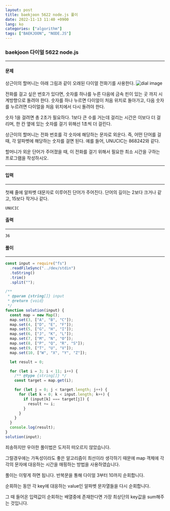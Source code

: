 ```yaml
---
layout: post
title: baekjoon 5622 node.js 풀이
date: 2022-11-13 11:40 +0900
lang: ko
categories: ["algorithm"]
tags: ["BAEKJOON", "NODE.JS"]
---
```


### baekjoon 다이얼 5622 node.js 

--- 

#### 문제 
상근이의 할머니는 아래 그림과 같이 오래된 다이얼 전화기를 사용한다.
![dial image](https://upload.acmicpc.net/9c88dd24-3a4c-4a09-bc50-e6496958214d/-/preview/)

전화를 걸고 싶은 번호가 있다면, 숫자를 하나를 누른 다음에 금속 핀이 있는 곳 까지 시계방향으로 돌려야 한다. 숫자를 하나 누르면 다이얼이 처음 위치로 돌아가고, 다음 숫자를 누르려면 다이얼을 처음 위치에서 다시 돌려야 한다.

숫자 1을 걸려면 총 2초가 필요하다. 1보다 큰 수를 거는데 걸리는 시간은 이보다 더 걸리며, 한 칸 옆에 있는 숫자를 걸기 위해선 1초씩 더 걸린다.

상근이의 할머니는 전화 번호를 각 숫자에 해당하는 문자로 외운다. 즉, 어떤 단어를 걸 때, 각 알파벳에 해당하는 숫자를 걸면 된다. 예를 들어, UNUCIC는 868242와 같다.

할머니가 외운 단어가 주어졌을 때, 이 전화를 걸기 위해서 필요한 최소 시간을 구하는 프로그램을 작성하시오.

--- 

#### 입력
--- 
첫째 줄에 알파벳 대문자로 이루어진 단어가 주어진다. 단어의 길이는 2보다 크거나 같고, 15보다 작거나 같다.


```
UNUCIC
```
#### 출력
--- 

```
36
```
#### 풀이
--- 

```js
const input = require("fs")
  .readFileSync("../dev/stdin")
  .toString()
  .trim()
  .split("");

/**
 * @param {string[]} input
 * @return {void}
 */
function solution(input) {
  const map = new Map();
  map.set(3, ["A", "B", "C"]);
  map.set(4, ["D", "E", "F"]);
  map.set(5, ["G", "H", "I"]);
  map.set(6, ["J", "K", "L"]);
  map.set(7, ["M", "N", "O"]);
  map.set(8, ["P", "Q", "R", "S"]);
  map.set(9, ["T", "U", "V"]);
  map.set(10, ["W", "X", "Y", "Z"]);

  let result = 0;

  for (let i = 3; i < 11; i++) {
    /** @type {string[]} */
    const target = map.get(i);

    for (let j = 0; j < target.length; j++) {
      for (let k = 0; k < input.length; k++) {
        if (input[k] === target[j]) {
          result += i;
        }
      }
    }
  }
  console.log(result);
}
solution(input);

```

죄송하지만 우아한 풀이법은 도저히 떠오르지 않았습니다.

그럴경우에는 가독성이라도 좋은 알고리즘이 최선이라 생각하기 때문에
map 객체에 각각의 문자에 대응하는 시간을 매핑하는 방법을 사용하였습니다.

풀이는 이렇게 하면 됩니다. 반복문을 통해 다이얼 3부터 10까지 순회합니다.

순회하는 동안 각 key에 대응하는 value인 알파벳 문자열들을 다시 순회합니다.

그 때 들어온 입력값이 순회하는 배열중에 존재한다면 가장 최상단의 key값을 sum해주는 것입니다.

